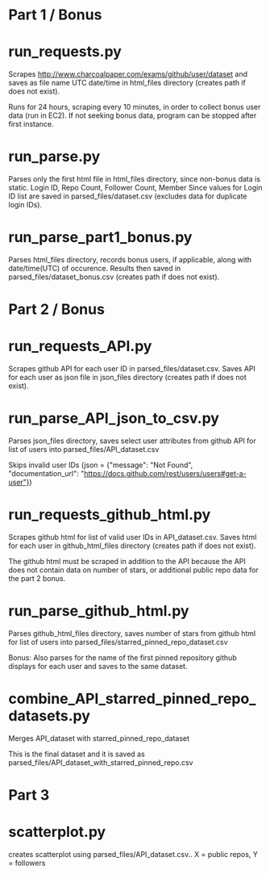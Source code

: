 # Part 1 / Bonus



# run_requests.py
  Scrapes http://www.charcoalpaper.com/exams/github/user/dataset and saves as file name UTC date/time in html_files directory (creates path if does not exist).
  
  Runs for 24 hours, scraping every 10 minutes, in order to collect bonus user data (run in EC2). If not seeking bonus data, program can be stopped after first instance.

# run_parse.py
  Parses only the first html file in html_files directory, since non-bonus data is static. Login ID, Repo Count, Follower Count, Member Since values for Login ID list are saved in parsed_files/dataset.csv (excludes data for duplicate login IDs).

# run_parse_part1_bonus.py
  Parses html_files directory, records bonus users, if applicable, along with date/time(UTC) of occurence. Results then saved in parsed_files/dataset_bonus.csv (creates path if does not exist). 





# Part 2 / Bonus



# run_requests_API.py
  Scrapes github API for each user ID in parsed_files/dataset.csv. Saves API for each user as json file in json_files directory (creates path if does not exist).

# run_parse_API_json_to_csv.py
  Parses json_files directory, saves select user attributes from github API for list of users into parsed_files/API_dataset.csv

  Skips invalid user IDs (json = {"message": "Not Found", "documentation_url": "https://docs.github.com/rest/users/users#get-a-user"})

# run_requests_github_html.py 
  Scrapes github html for list of valid user IDs in API_dataset.csv. Saves html for each user in github_html_files directory (creates path if does not exist).
  
  The github html must be scraped in addition to the API because the API does not contain data on number of stars, or additional public repo data for the part 2 bonus.

# run_parse_github_html.py
  Parses github_html_files directory, saves number of stars from github html for list of users into parsed_files/starred_pinned_repo_dataset.csv

  Bonus: Also parses for the name of the first pinned repository github displays for each user and saves to the same dataset.

# combine_API_starred_pinned_repo_datasets.py
  Merges API_dataset with starred_pinned_repo_dataset

  This is the final dataset and it is saved as parsed_files/API_dataset_with_starred_pinned_repo.csv





# Part 3


# scatterplot.py
  creates scatterplot using parsed_files/API_dataset.csv..   X = public repos, Y = followers
